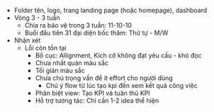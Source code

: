 - Folder tên, logo, trang landing page (hoặc homepage), dashboard
- Vòng 3 - 3 tuần
	- Chia ra bảo vệ trong 3 tuần: 11-10-10
	- Buổi đầu tiên 31 đại diện bốc thăm: Thứ tự - M/W
- Nhận xét
	- Lỗi còn tồn tại
		- Bố cục: Allignment, Kích cỡ không đạt yêu cầu - khó đọc
		- Chưa nhất quán màu sắc
		- Tối giản màu sắc
		- Chưa chú trọng vấn đề ít effort cho người dùng
			- Chú ý flow từ lúc tạo kpi đến xem kết quả công việc
		- Phân biệt view: Tạo KPI và tuân thủ KPI
		- Hỗ trợ tương tác: Chỉ cần 1-2 idea thể hiện